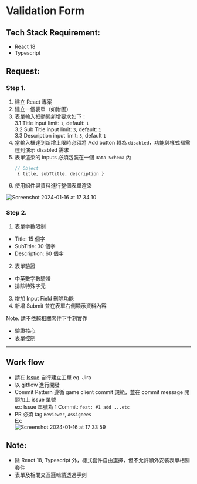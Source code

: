 # Validation Form

## Tech Stack Requirement: 
- React 18
- Typescript

## Request:
### Step 1.
1. 建立 React 專案
2. 建立一個表單（如附圖）
3. 表單輸入框動態新增要求如下：   
   3.1 Title input limit: `1`, default: `1`   
   3.2 Sub Title input limit: `3`, default: `1`   
   3.3 Description input limit: `5`, default `1`   
4. 當輸入框達到新增上限時必須將 Add button 轉為 `disabled`，功能與樣式都需達到演示 disabled 需求
5. 表單渲染的 inputs 必須包裝在一個 `Data Schema` 內   
   ```js
   // Object
    { title, subTtitle, description }
   ```
7. 使用組件與資料進行整個表單渲染

![Screenshot 2024-01-16 at 17 34 10](https://github.com/pakerDev/validation-form/assets/136687205/bddc0ec3-d790-47c3-9a38-889c3bce5e3d)

### Step 2.
1. 表單字數限制
  - Title: 15 個字
  - SubTitle: 30 個字
  - Description: 60 個字
2. 表單驗證
  - 中英數字數驗證
  - 排除特殊字元
3. 增加 Input Field 刪除功能
4. 新增 Submit 並在表單右側顯示資料內容

Note. 請不依賴相關套件下手刻實作
  - 驗證核心
  - 表單控制

---

## Work flow
- 請在 [Issue](https://github.com/pakerDev/validation-form/issues) 自行建立工單 eg. Jira
- 以 gitflow 進行開發
- Commit Pattern 遵循 game client commit 規範，並在 commit message 開頭加上 issue 單號    
  ex: Issue 單號為 1 Commit: `feat: #1 add ...etc`
- PR 必須 tag `Reviewer`, `Assignees`   
  Ex:   
![Screenshot 2024-01-16 at 17 33 59](https://github.com/pakerDev/validation-form/assets/136687205/2118725c-24c4-44b0-bdb0-76c6b93f8c0e)

## Note: 
- 除 React 18, Typescript 外，樣式套件自由選擇，但不允許額外安裝表單相關套件
- 表單及相關交互邏輯請透過手刻
